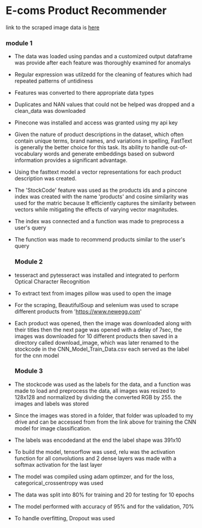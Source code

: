 # E-coms Product Recommender

link to the scraped image data is [here](https://drive.google.com/drive/folders/1F4YVmGjnaF63L6JrsYvwAXVaeHd7ej5L?usp=drive_link)

### module 1
- The data was loaded using pandas and a customized output dataframe was provide after each feature was thoroughly examined for anomalys
- Regular expression was utilzedd for the cleaning of features which had repeated patterns of untidiness
- Features was converted to there appropriate data types
- Duplicates and NAN values that could not be helped was dropped and a clean_data was downloaded
  
- Pinecone was installed and access was granted using my api key
- Given the nature of product descriptions in the dataset, which often contain unique terms, brand names, and variations in spelling, FastText is generally the better choice for this task. Its ability to handle out-of-vocabulary words and generate embeddings based on subword information provides a significant advantage.
- Using the fasttext model a vector representations for each product description was created.
- The 'StockCode' feature was used as the products ids and a pincone index was created with the name 'products' and cosine similarity was used for the matric because It efficiently captures the similarity between vectors while mitigating the effects of varying vector magnitudes.
- The index was connected and a function was made to preprocess a user's query
- The function was made to recommend products similar to the user's query

  ### Module 2
- tesseract and pytesseract was installed and integrated to perform Optical Character Recognition
- To extract text from images pillow was used to open the image
- For the scraping, BeautifulSoup and selenium was used to scrape different products from 'https://www.newegg.com'
- Each product was opened, then the image was downloaded along with their titles then the next page was opened with a delay of 7sec, the images was downloaded for 10 different products then saved in a directory called download_image, which was later renamed to the stockcode in the CNN_Model_Train_Data.csv each served as the label for the cnn model
  ### Module 3
- The stockcode was used as the labels for the data, and a function was made to load and preprocess the data, all images was resized to 128x128 and normalized by dividing the converted RGB by 255. the images and labels was stored
- Since the images was stored in a folder, that folder was uploaded to my drive and can be accessed from from the link above for training the CNN model for image classification.
- The labels was encodedand at the end the label shape was 391x10
- To build the model, tensorflow was used, relu was the activation function for all convolutions and 2 dense layers was made with a softmax activation for the last layer
- The model was compiled using adam optimzer, and for the loss, categorical_crossentropy was used
- The data was split into 80% for training and 20 for testing for 10 epochs
- The model performed with accuracy of 95% and for the validation, 70%
- To handle overfitting, Dropout was used

 
